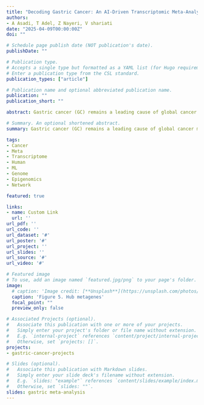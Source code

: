 ```yaml
---
title: "Decoding Gastric Cancer: An AI-Driven Transcriptomic Meta-Analysis"
authors:
- A Asadi, T Adel, Z Nayeri, V shariati
date: "2025-04-09T00:00:00Z"
doi: ""

# Schedule page publish date (NOT publication's date).
publishDate: ""

# Publication type.
# Accepts a single type but formatted as a YAML list (for Hugo requirements).
# Enter a publication type from the CSL standard.
publication_types: ["article"]

# Publication name and optional abbreviated publication name.
publication: ""
publication_short: ""

abstract: Gastric cancer (GC) remains a leading cause of global cancer mortality, necessitating deeper insights into its molecular mechanisms. This meta-analysis and systematic review integrated transcriptomic data from 28 studies (14 RNA-seq, 13 microarray) to identify critical genes and pathways driving GC progression. Leveraging AI-driven approaches for data harmonization and batch effect correction, we standardized raw datasets from public repositories (GEO, SRA, TCGA) and performed rigorous quality control. Differential expression analysis using edgeR and LIMMA identified 1,163 differentially expressed genes (DEGs), including CST1 (most up-regulated) and PGA3 (most down-regulated). Pathway enrichment revealed tumor proliferation (E2F targets, G2-M checkpoint), ECM remodeling (collagens, MMPs), immune evasion (CXCL chemokines), and metabolic reprogramming as key processes. Protein-protein interaction (PPI) network analysis highlighted hub genes such as AURKA, COL1A1, and IL6, while AI-enhanced clustering delineated functional modules linked to metastasis and prognosis. Survival and immune infiltration analyses underscored the clinical relevance of identified genes. Notably, ERBB4 down-regulation and collagen family up-regulation were mechanistically tied to apoptosis resistance and microenvironment stiffening. AI algorithms further aided in resolving dataset heterogeneity and prioritizing high-confidence biomarkers. This study provides a comprehensive transcriptomic landscape of GC, emphasizing the interplay between genetic drivers, tumor microenvironment, and immune evasion. 

# Summary. An optional shortened abstract.
summary: Gastric cancer (GC) remains a leading cause of global cancer mortality, necessitating deeper insights into its molecular mechanisms. This meta-analysis and systematic review integrated transcriptomic data from 28 studies (14 RNA-seq, 13 microarray) to identify critical genes and pathways driving GC progression. Leveraging AI-driven approaches for data harmonization and batch effect correction, we standardized raw datasets from public repositories (GEO, SRA, TCGA) and performed rigorous quality control. Differential expression analysis using edgeR and LIMMA identified 1,163 differentially expressed genes (DEGs), including CST1 (most up-regulated) and PGA3 (most down-regulated). Pathway enrichment revealed tumor proliferation (E2F targets, G2-M checkpoint), ECM remodeling (collagens, MMPs), immune evasion (CXCL chemokines), and metabolic reprogramming as key processes. Protein-protein interaction (PPI) network analysis highlighted hub genes such as AURKA, COL1A1, and IL6, while AI-enhanced clustering delineated functional modules linked to metastasis and prognosis. Survival and immune infiltration analyses underscored the clinical relevance of identified genes. Notably, ERBB4 down-regulation and collagen family up-regulation were mechanistically tied to apoptosis resistance and microenvironment stiffening. AI algorithms further aided in resolving dataset heterogeneity and prioritizing high-confidence biomarkers. This study provides a comprehensive transcriptomic landscape of GC, emphasizing the interplay between genetic drivers, tumor microenvironment, and immune evasion. The integration of AI methodologies enhanced robustness in cross-study data synthesis, offering novel therapeutic targets and underscoring the potential of computational strategies in advancing GC research. These findings illuminate pathways for precision oncology and underscore the need for multi-omics approaches to unravel GC complexity.

tags:
- Cancer
- Meta
- Transcriptome
- Human
- ML
- Genome
- Epigenomics
- Network

featured: true

links:
- name: Custom Link
  url: ''
url_pdf: ''
url_code: ''
url_dataset: '#'
url_poster: '#'
url_project: ''
url_slides: ''
url_source: '#'
url_video: '#'

# Featured image
# To use, add an image named `featured.jpg/png` to your page's folder. 
image:
  # caption: 'Image credit: [**Unsplash**](https://unsplash.com/photos/s9CC2SKySJM)'
  caption: 'Figure 5. Hub metagenes'
  focal_point: ""
  preview_only: false

# Associated Projects (optional).
#   Associate this publication with one or more of your projects.
#   Simply enter your project's folder or file name without extension.
#   E.g. `internal-project` references `content/project/internal-project/index.md`.
#   Otherwise, set `projects: []`.
projects:
- gastric-cancer-projects

# Slides (optional).
#   Associate this publication with Markdown slides.
#   Simply enter your slide deck's filename without extension.
#   E.g. `slides: "example"` references `content/slides/example/index.md`.
#   Otherwise, set `slides: ""`.
slides: gastric meta-analysis
---
```


